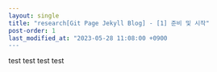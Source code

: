 ```yaml
---
layout: single
title: "research[Git Page Jekyll Blog] - [1] 준비 및 시작"  
post-order: 1
last_modified_at: "2023-05-28 11:08:00 +0900
---
```


test
test
test
test

